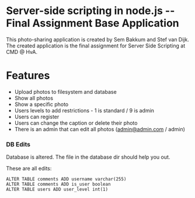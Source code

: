 # Server-side scripting in node.js -- Final Assignment Base Application

This photo-sharing application is created by Sem Bakkum and Stef van Dijk.
The created application is the final assignment for Server Side Scripting at CMD @ HvA.

# Features

- Upload photos to filesystem and database
- Show all photos
- Show a specific photo
- Users levels to add restrictions - 1 is standard / 9 is admin
- Users can register
- Users can change the caption or delete their photo
- There is an admin that can edit all photos (admin@admin.com / admin)

### DB Edits

Database is altered. The file in the database dir should help you out.

These are all edits:

	ALTER TABLE comments ADD username varchar(255)
	ALTER TABLE comments ADD is_user boolean
	ALTER TABLE users ADD user_level int(1)
